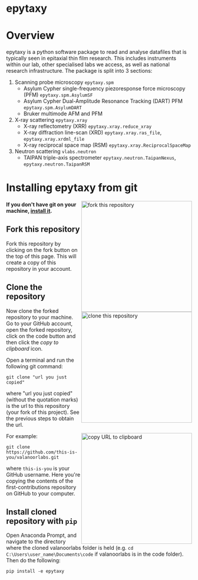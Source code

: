 epytaxy
=====

# Overview

epytaxy is a python software package to read and analyse datafiles that is typically seen in epitaxial thin film research. This includes instruments within our lab, other specialised labs we access, as well as national research infrastructure. The package is split into 3 sections:

1. Scanning probe microscopy `epytaxy.spm`
    - Asylum Cypher single-frequency piezoresponse force microscopy (PFM) `epytaxy.spm.AsylumSF`
    - Asylum Cypher Dual-Amplitude Resonance Tracking (DART) PFM `epytaxy.spm.AsylumDART`
    - Bruker multimode AFM and PFM 
2. X-ray scattering `epytaxy.xray`
    - X-ray reflectometry (XRR) `epytaxy.xray.reduce_xray`
    - X-ray diffraction line-scan (XRD) `epytaxy.xray.ras_file`, `epytaxy.xray.xrdml_file`
    - X-ray reciprocal space map (RSM)  `epytaxy.xray.ReciprocalSpaceMap`
3.  Neutron scattering `vlabs.neutron`
    - TAIPAN triple-axis spectrometer `epytaxy.neutron.TaipanNexus`, `epytaxy.neutron.TaipanRSM`

# Installing epytaxy from git
<img align="right" width="300" src="https://firstcontributions.github.io/assets/Readme/fork.png" alt="fork this repository" />

#### If you don't have git on your machine, [install it](https://help.github.com/articles/set-up-git/).

## Fork this repository

Fork this repository by clicking on the fork button on the top of this page.
This will create a copy of this repository in your account.

## Clone the repository

<img align="right" width="300" src="https://firstcontributions.github.io/assets/Readme/clone.png" alt="clone this repository" />

Now clone the forked repository to your machine. Go to your GitHub account, open the forked repository, click on the code button and then click the _copy to clipboard_ icon.

Open a terminal and run the following git command:

```
git clone "url you just copied"
```

where "url you just copied" (without the quotation marks) is the url to this repository (your fork of this project). See the previous steps to obtain the url.

<img align="right" width="300" src="https://firstcontributions.github.io/assets/Readme/copy-to-clipboard.png" alt="copy URL to clipboard" />

For example:

```
git clone https://github.com/this-is-you/valanoorlabs.git
```

where `this-is-you` is your GitHub username. Here you're copying the contents of the first-contributions repository on GitHub to your computer.

## Install cloned repository with `pip`

Open Anaconda Prompt, and navigate to the directory where the cloned valanoorlabs folder is held (e.g. `cd C:\Users\user_name\Documents\code` if valanoorlabs is in the code folder). Then do the following:
```
pip install -e epytaxy
```
